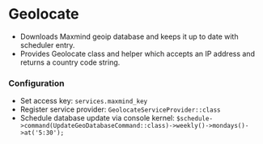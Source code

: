 # Geolocate

* Downloads Maxmind geoip database and keeps it up to date with scheduler entry.
* Provides Geolocate class and helper which accepts an IP address and returns a country code string.

### Configuration

* Set access key: `services.maxmind_key`
* Register service provider: `GeolocateServiceProvider::class`
* Schedule database update via console kernel: `$schedule->command(UpdateGeoDatabaseCommand::class)->weekly()->mondays()->at('5:30');` 

